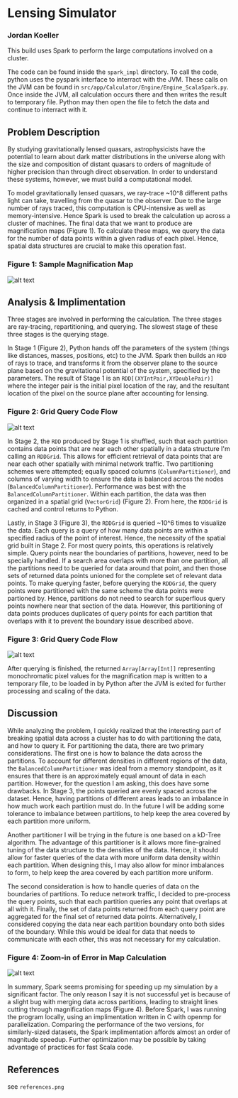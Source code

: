 # Lensing Simulator

### Jordan Koeller

This build uses Spark to perform the large computations involved on a cluster.

The code can be found inside the `spark_impl` directory. To call the code,
python uses the pyspark interface to interract with the JVM. These calls on
the JVM can be found in `src/app/Calculator/Engine/Engine_ScalaSpark.py`. Once inside 
the JVM, all calculation occurs there and then writes the result to temporary 
file. Python may then open the file to fetch the data and continue to interract
with it.

## Problem Description

By studying gravitationally lensed quasars, astrophysicists have the potential to learn 
about dark matter distributions in the universe along with the size and composition
of distant quasars to orders of magnitude of higher precision than through direct
observation. In order to understand these systems, however, we must build a computational
model.

To model gravitationally lensed quasars, we ray-trace ~10^8 different paths light can 
take, travelling from the quasar to the observer. Due to the large number of rays traced, this
computation is CPU-intensive as well as memory-intensive. Hence Spark is used to break the
calculation up across a cluster of machines. The final data that we want to produce are magnification
maps (Figure 1). To calculate these maps, we query the data for the number of data points within a given radius
of each pixel. Hence, spatial data structures are crucial to make this operation fast.

### Figure 1: Sample Magnification Map
![alt text][MagMap]

## Analysis & Implimentation

Three stages are involved in performing the calculation. The three stages are ray-tracing, 
repartitioning, and querying. The slowest stage of these three stages is the querying stage.

In Stage 1 (Figure 2), Python hands off the parameters of the system (things like distances, 
masses, positions, etc) to the JVM. Spark then builds an `RDD` of rays to trace, and transforms it
from the observer plane to the source plane based on the gravitational potential of the system,
specified by the parameters. The result of Stage 1 is an `RDD[(XYIntPair,XYDoublePair)]` where
the integer pair is the initial pixel location of the ray, and the resultant location of the
pixel on the source plane after accounting for lensing.
### Figure 2: Grid Query Code Flow
![alt text][Phase1Diagram]

In Stage 2, the `RDD` produced by Stage 1 is shuffled, such that each partition contains data points that
are near each other spatially in a data structure I'm calling an `RDDGrid`. This allows for efficient retrieval of
data points that are near each other spatially with minimal network traffic. Two partitioning
schemes were attempted; equally spaced columns (`ColumnPartitioner`), and columns of varying width to ensure the data
is balanced across the nodes (`BalancedColumnPartitioner`). Performance was best with the `BalancedColumnPartitioner`. 
Within each partition, the data was then organized in a spatial grid (`VectorGrid`) (Figure 2). From here,
the `RDDGrid` is cached and control returns to Python.


Lastly, in Stage 3 (Figure 3), the `RDDGrid` is queried ~10^6 times to visualize the data. Each query is a 
query of how many data points are within a specified radius of the point of interest. Hence, the necessity of the 
spatial grid built in Stage 2. For most query points, this operations is relatively simple. Query points near the 
boundaries of partitions, however, need to be specially handled. If a search area overlaps with more than one partition,
all the partitions need to be queried for data around that point, and then those sets of returned data points unioned 
for the complete set of relevant data points. To make querying faster, before querying the `RDDGrid`, the query points
were partitioned with the same scheme the data points were partioned by. Hence, partitions do not need to search for
superflous query points nowhere near that section of the data. However, this partitioning of data points produces
duplicates of query points for each partition that overlaps with it to prevent the boundary issue described above.
### Figure 3: Grid Query Code Flow
![alt text][Phase3Diagram]

After querying is finished, the returned `Array[Array[Int]]` representing monochromatic pixel values for the magnification map
is written to a temporary file, to be loaded in by Python after the JVM is exited for further processing and scaling of the data.

## Discussion

While analyzing the problem, I quickly realized that the interesting part of breaking spatial data across a cluster has
to do with partitioning the data, and how to query it. For partitioning the data, there are two primary considerations.
The first one is how to balance the data across the partitions. To account for different densities in different regions
of the data, the `BalancedColumnPartitioner` was ideal from a memory standpoint, as it ensures that there is an
approximately equal amount of data in each partition. However, for the question I am asking, this does have some
drawbacks. In Stage 3, the points queried are evenly spaced across the dataset. Hence, having partitions of different 
areas leads to an imbalance in how much work each partition must do. In the future I will be adding some tolerance 
to imbalance between partitions, to help keep the area covered by each partition more uniform. 

Another partitioner I will be trying in the future is one based on a kD-Tree algorithm. The advantage of this partitioner
is it allows more fine-grained tuning of the data structure to the densities of the data. Hence, it should allow for faster
queries of the data with more uniform data density within each partition. When designing this, I may also allow for 
minor imbalances to form, to help keep the area covered by each partition more uniform.

The second consideration is how to handle queries of data on the boundaries of partitions. To reduce network traffic,
I decided to pre-process the query points, such that each partition queries any point that overlaps at all with it.
Finally, the set of data points returned from each query point are aggregated for the final set of returned data points.
Alternatively, I considered copying the data near each partition boundary onto both sides of the boundary. While this would 
be ideal for data that needs to communicate with each other, this was not necessary for my calculation.

### Figure 4: Zoom-in of Error in Map Calculation
![alt text][MagMapError]

In summary, Spark seems promising for speeding up my simulation by a significant factor. The only reason I say it 
is not successful yet is because of a slight bug with merging data across partitions, leading to straight lines 
cutting through magnification maps (Figure 4). Before Spark, I was running
the program locally, using an implimentation written in C with openmp for parallelization. Comparing the performance
of the two versions, for similarly-sized datasets, the Spark implimentation affords almost an order of magnitude speedup.
Further optimization may be possible by taking advantage of practices for fast Scala code. 


## References

see `references.png`

[Phase1Diagram]:https://github.com/JordanKoeller/lensing_simulator/blob/master/diagrams/phase1_diagram.png
[Phase3Diagram]:https://github.com/JordanKoeller/lensing_simulator/blob/master/diagrams/phase3_diagram.png
[MagMap]:https://github.com/JordanKoeller/lensing_simulator/blob/master/diagrams/trippymagmap.png
[MagMapError]:https://github.com/JordanKoeller/lensing_simulator/blob/master/diagrams/hiResCropped.png
[partitionHistogram]:https://github.com/JordanKoeller/lensing_simulator/blob/master/diagrams/partitioningHistogram.png
